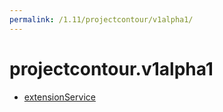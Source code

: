 ```yaml
---
permalink: /1.11/projectcontour/v1alpha1/
---
```


# projectcontour.v1alpha1



* [extensionService](extensionService.md)